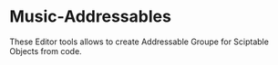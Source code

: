 # Music-Addressables
These Editor tools allows to create Addressable Groupe for Sciptable Objects from code.
